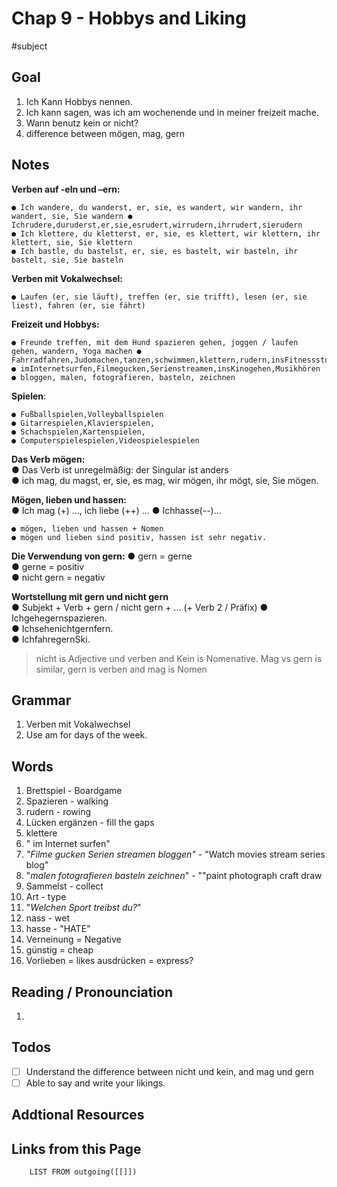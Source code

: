 # Chap 9 - Hobbys and Liking
#subject

## Goal

1. Ich Kann Hobbys nennen.
2. Ich kann sagen, was ich am wochenende und in meiner freizeit mache.
3. Wann benutz kein or nicht?
4. difference between mögen, mag, gern
## Notes

**Verben auf -eln und –ern:**

	● Ich wandere, du wanderst, er, sie, es wandert, wir wandern, ihr wandert, sie, Sie wandern ● Ichrudere,duruderst,er,sie,esrudert,wirrudern,ihrrudert,sierudern  
	● Ich klettere, du kletterst, er, sie, es klettert, wir klettern, ihr klettert, sie, Sie klettern  
	● Ich bastle, du bastelst, er, sie, es bastelt, wir basteln, ihr bastelt, sie, Sie basteln

**Verben mit Vokalwechsel:**

	● Laufen (er, sie läuft), treffen (er, sie trifft), lesen (er, sie liest), fahren (er, sie fährt)

**Freizeit und Hobbys:**

	● Freunde treffen, mit dem Hund spazieren gehen, joggen / laufen gehen, wandern, Yoga machen ● Fahrradfahren,Judomachen,tanzen,schwimmen,klettern,rudern,insFitnessstudiogehen  
	● imInternetsurfen,Filmegucken,Serienstreamen,insKinogehen,Musikhören  
	● bloggen, malen, fotografieren, basteln, zeichnen

**Spielen**:

	● Fußballspielen,Volleyballspielen  
	● Gitarrespielen,Klavierspielen,  
	● Schachspielen,Kartenspielen,  
	● Computerspielespielen,Videospielespielen


**Das Verb mögen:**  
	● Das Verb ist unregelmäßig: der Singular ist anders  
	● ich mag, du magst, er, sie, es mag, wir mögen, ihr mögt, sie, Sie mögen.

**Mögen, lieben und hassen:**  
	● Ich mag (+) ..., ich liebe (++) ... ● Ichhasse(--)...
	
	● mögen, lieben und hassen + Nomen  
	● mögen und lieben sind positiv, hassen ist sehr negativ.

**Die Verwendung von gern:** 
	● gern = gerne  
	● gerne = positiv  
	● nicht gern = negativ

**Wortstellung mit gern und nicht gern**  
	● Subjekt + Verb + gern / nicht gern + ... (+ Verb 2 / Präfix) 
	● Ichgehegernspazieren.  
	● Ichsehenichtgernfern.  
	● IchfahregernSki.
	
> nicht is Adjective und verben and Kein is Nomenative.
> Mag vs gern is similar, gern is verben and mag is Nomen
	

## Grammar
1. Verben mit Vokalwechsel
2. Use am for days of the week.


## Words
1.  Brettspiel - Boardgame
2. Spazieren - walking
3. rudern - rowing
4. Lücken ergänzen - fill the gaps
5. klettere
6. " im Internet surfen"
7. *"Filme gucken Serien streamen bloggen"* - "Watch movies stream series blog"
8. "*malen fotografieren basteln zeichnen*" - ""paint photograph craft draw
9. Sammelst - collect
10. Art - type
11. "*Welchen Sport treibst du?*"
12. nass - wet
13.  hasse - "HATE"
14. Verneinung = Negative
15. günstig = cheap
16. Vorlieben = likes ausdrücken = express?

## Reading / Pronounciation
1. 


## Todos
- [ ] Understand the difference between nicht und kein, and mag und gern
- [ ] Able to say and write your likings.

## Addtional Resources

## Links from this Page
```dataview  
	LIST FROM outgoing([[]])
```
